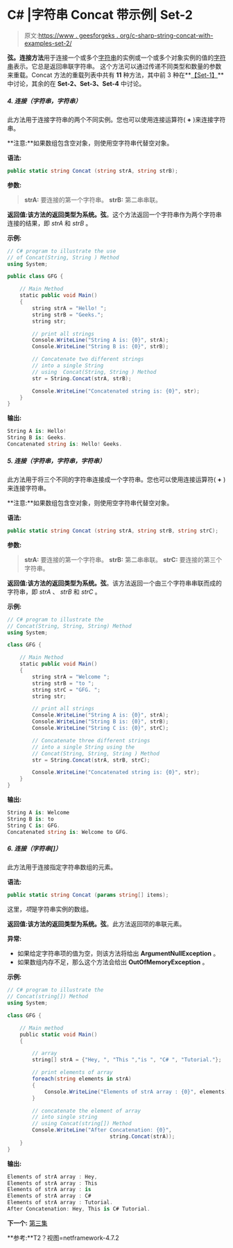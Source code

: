 # C# |字符串 Concat 带示例| Set-2

> 原文:[https://www . geesforgeks . org/c-sharp-string-concat-with-examples-set-2/](https://www.geeksforgeeks.org/c-sharp-string-concat-with-examples-set-2/)

**弦。连接方法**用于连接一个或多个[字符串](https://www.geeksforgeeks.org/c-string/)的实例或一个或多个对象实例的值的[字符串](https://www.geeksforgeeks.org/c-string/)表示。它总是返回串联字符串。
这个方法可以通过传递不同类型和数量的参数来重载。Concat 方法的重载列表中共有 **11** 种方法，其中前 3 种在**[【Set-1】](https://www.geeksforgeeks.org/c-string-concat-with-examples-set-1/)**中讨论，其余的在 **Set-2、Set-3、Set-4** 中讨论。

##### 4\. 连接（字符串，字符串）

此方法用于连接字符串的两个不同实例。您也可以使用连接运算符( **+** )来连接字符串。

**注意:**如果数组包含空对象，则使用空字符串代替空对象。

**语法:**

```cs
public static string Concat (string strA, string strB);
```

**参数:**

> **strA:** 要连接的第一个字符串。
> **strB:** 第二串串联。

**返回值:**该方法的返回类型为**系统。弦**。这个方法返回一个字符串作为两个字符串连接的结果，即 *strA* 和 *strB* 。

**示例:**

```cs
// C# program to illustrate the use 
// of Concat(String, String ) Method
using System;

public class GFG {

    // Main Method
    static public void Main()
    {
        string strA = "Hello! ";
        string strB = "Geeks.";
        string str;

        // print all strings
        Console.WriteLine("String A is: {0}", strA);
        Console.WriteLine("String B is: {0}", strB);

        // Concatenate two different strings
        // into a single String
        // using  Concat(String, String ) Method
        str = String.Concat(strA, strB);

        Console.WriteLine("Concatenated string is: {0}", str);
    }
}
```

**输出:**

```cs
String A is: Hello! 
String B is: Geeks.
Concatenated string is: Hello! Geeks.

```

##### 5\. 连接（字符串，字符串，字符串）

此方法用于将三个不同的字符串连接成一个字符串。您也可以使用连接运算符( **+** )来连接字符串。

**注意:**如果数组包含空对象，则使用空字符串代替空对象。

**语法:**

```cs
public static string Concat (string strA, string strB, string strC);
```

**参数:**

> **strA:** 要连接的第一个字符串。
> **strB:** 第二串串联。
> **strC:** 要连接的第三个字符串。

**返回值:**该方法的返回类型为**系统。弦**。该方法返回一个由三个字符串串联而成的字符串，即 *strA* 、 *strB* 和 *strC* 。

**示例:**

```cs
// C# program to illustrate the 
// Concat(String, String, String) Method
using System;

class GFG {

    // Main Method
    static public void Main()
    {
        string strA = "Welcome ";
        string strB = "to ";
        string strC = "GFG. ";
        string str;

        // print all strings
        Console.WriteLine("String A is: {0}", strA);
        Console.WriteLine("String B is: {0}", strB);
        Console.WriteLine("String C is: {0}", strC);

        // Concatenate three different strings 
        // into a single String using the 
        // Concat(String, String, String ) Method
        str = String.Concat(strA, strB, strC);

        Console.WriteLine("Concatenated string is: {0}", str);
    }
}
```

**输出:**

```cs
String A is: Welcome 
String B is: to 
String C is: GFG.
Concatenated string is: Welcome to GFG. 

```

##### 6\. 连接（字符串[]）

此方法用于连接指定字符串数组的元素。

**语法:**

```cs
public static string Concat (params string[] items);
```

这里，*项*是字符串实例的数组。

**返回值:**该方法的返回类型为**系统。弦**。此方法返回项的串联元素。

**异常:**

*   如果给定字符串项的值为空，则该方法将给出 **ArgumentNullException** 。
*   如果数组内存不足，那么这个方法会给出 **OutOfMemoryException** 。

**示例:**

```cs
// C# program to illustrate the 
// Concat(string[]) Method
using System;

class GFG {

    // Main method
    public static void Main()
    {

        // array 
        string[] strA = {"Hey, ", "This ","is ", "C# ", "Tutorial."};

        // print elements of array
        foreach(string elements in strA)
        {
            Console.WriteLine("Elements of strA array : {0}", elements);
        }

        // concatenate the element of array
        // into single string
        // using Concat(string[]) Method
        Console.WriteLine("After Concatenation: {0}",
                                 string.Concat(strA));
    }
}
```

**输出:**

```cs
Elements of strA array : Hey, 
Elements of strA array : This 
Elements of strA array : is 
Elements of strA array : C# 
Elements of strA array : Tutorial.
After Concatenation: Hey, This is C# Tutorial.

```

**下一个:** [第三集](https://www.geeksforgeeks.org/c-string-concat-with-examples-set-3/)

**参考:**T2？视图=netframework-4.7.2